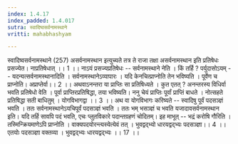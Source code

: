 ```yaml
---
index: 1.4.17
index_padded: 1.4.017
sutra: स्वादिष्वसर्वनामस्थाने
vritti: mahabhashyam

---
```

 स्वादिष्वसर्वनामस्थाने (257) असर्वनामस्थान इत्युच्यते तत्र ते राजा तक्षा असर्वनामस्थान इति प्रतिषेधः प्रसज्येत। नाप्रतिषेधात् ।। 1 ।।  नाऽयं प्रसज्यप्रतिषेधः -- सर्वनामस्थाने नेति । किं तर्हि ? पर्युदासोऽयम् -- यदन्यत्सर्वनामस्थानादिति । सर्वनामस्थानेऽव्यापारः । यदि केनचित्प्राप्नोति तेन भविष्यति । पूर्वेण च प्राप्नोति। अप्राप्तेर्वा।। 2 ।।  अथवाऽनन्तरा या प्राप्तिः सा प्रतिषिध्यते । कुत एतत् ? अनन्तरस्य विधिर्वा भवति प्रतिषेधो वेति । पूर्वा प्राप्तिरप्रतिषिद्धा, तया भविष्यति। ननु चेयं प्राप्तिः पूर्वां प्राप्तिं बाधते । नोत्सहते प्रतिषिद्धा सती बाधितुम् । योगविभागद्वा ।। 3 ।।  अथ वा योगविभागः करिष्यते -- स्वादिषु पूर्वं पदसञ्ज्ञं भवति । ततः सर्वनामस्थानेऽयचिपूर्वं पदसञ्ज्ञं भवति । ततः भम् भसञ्ज्ञं च भवति यजादावसर्वनामस्थान इति। यदि तर्हि सावपि पदं भवति, एचः प्लुतविकारे पदान्तग्रहणं चोदितम्। इह माभूत् -- भद्रं करोषि गौरिति । तस्मिन्क्रियमाणेऽपि प्राप्नोति । वाक्यपदयोरन्त्यस्येत्येवं तत् । भुवद्वद्भ्यो धारयद्वद्भ्यः पदसञ्ज्ञा।। 4 ।। एतयोः पदसञ्ज्ञा वक्तव्या । भुवद्वद्भ्यः धारयद्वद्भ्यः ।। 17 ।। 